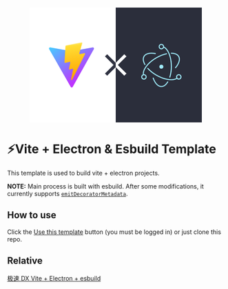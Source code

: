 <p align="center">
    <img width="400" src="https://github.com/ArcherGu/fast-vite-electron/blob/main/logo.png" alt="logo">
</p>

# ⚡Vite + Electron & Esbuild Template

This template is used to build vite + electron projects.

**NOTE:** Main process is built with esbuild. After some modifications, it currently supports [`emitDecoratorMetadata`](https://www.typescriptlang.org/tsconfig#emitDecoratorMetadata).

## How to use

Click the [Use this template](https://github.com/ArcherGu/fast-vite-electron/generate) button (you must be logged in) or just clone this repo.

## Relative

[极速 DX Vite + Electron + esbuild](https://archergu.me/posts/vite-electron-esbuild)
